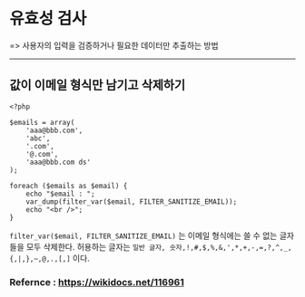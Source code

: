 # 유효성 검사

=> 사용자의 입력을 검증하거나 필요한 데이터만 추출하는 방법

---

## 값이 이메일 형식만 남기고 삭제하기


```
<?php

$emails = array(
    'aaa@bbb.com',
    'abc',
    '.com',
    '@.com',
    'aaa@bbb.com ds'
);

foreach ($emails as $email) {
    echo "$email : ";
    var_dump(filter_var($email, FILTER_SANITIZE_EMAIL));
    echo "<br />";
}
```


`filter_var($email, FILTER_SANITIZE_EMAIL)` 는 이메일 형식에는 쓸 수 없는 글자들을 모두 삭제한다. 허용하는 글자는 `일반 글자, 숫자,!,#,$,%,&,',*,+,-,=,?,^,_,{,|,},~,@,.,[,]` 이다.



### Refernce : https://wikidocs.net/116961